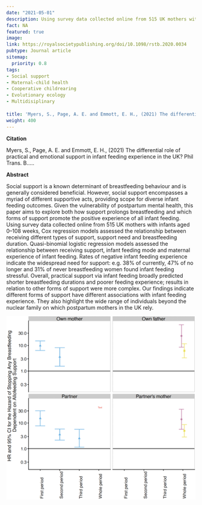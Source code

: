 ```yaml
---
date: "2021-05-01"
description: Using survey data collected online from 515 UK mothers with infants aged 0–108 weeks, Cox regression models assessed the relationship between receiving different types of support, support need and breastfeeding duration.
fact: NA
featured: true
image:
link: https://royalsocietypublishing.org/doi/10.1098/rstb.2020.0034 
pubtype: Journal article
sitemap:
  priority: 0.8
tags:
- Social support
- Maternal-child health
- Cooperative childrearing
- Evolutionary ecology
- Multidisiplinary

title: 'Myers, S., Page, A. E. and Emmott, E. H., (2021) The differential role of practical and emotional support in infant feeding experience in the UK? Phil Trans. B.'
weight: 400
---
```

**Citation**

Myers, S., Page, A. E. and Emmott, E. H., (2021) The differential role of practical and emotional support in infant feeding experience in the UK? Phil Trans. B.....

**Abstract** 

Social support is a known determinant of breastfeeding behaviour and is generally considered beneficial. However, social support encompasses a
myriad of different supportive acts, providing scope for diverse infant feeding outcomes. Given the vulnerability of postpartum mental health, this paper aims to explore both how support prolongs breastfeeding and
which forms of support promote the positive experience of all infant feeding. Using survey data collected online from 515 UK mothers with infants aged 0–108 weeks, Cox regression models assessed the relationship between receiving different types of support, support need and breastfeeding duration. Quasi-binomial logistic regression models assessed the relationship between receiving support, infant feeding mode and maternal experience of infant feeding. Rates of negative infant feeding experience indicate the widespread need for support: e.g. 38% of currently, 47% of no longer and 31% of never breastfeeding women found infant feeding stressful. Overall, practical support via infant feeding broadly predicted shorter breastfeeding durations and poorer feeding experience; results in relation to other forms of support were more complex. Our findings indicate different forms of support have different associations with infant feeding experience. They also highlight the wide range of individuals beyond the nuclear family on which postpartum mothers in the UK rely.


![alt text](/img/SMpaper.png) 